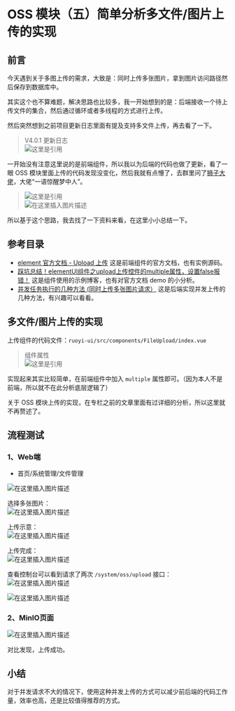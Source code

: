 # OSS 模块（五）简单分析多文件/图片上传的实现

## 前言
今天遇到关于多图上传的需求，大致是：同时上传多张图片，拿到图片访问路径然后保存到数据库中。

其实这个也不算难题，解决思路也比较多，我一开始想到的是：后端接收一个待上传文件的集合，然后通过循环或者多线程的方式进行上传。

然后突然想到之前项目更新日志里面有提及支持多文件上传，再去看了一下。

> V4.0.1 更新日志<br>
> ![这里是引用](img05/8095c5ad0e1b425ca31dc7ae181ec21c.png)

一开始没有注意这里说的是前端组件，所以我以为后端的代码也做了更新，看了一眼 OSS 模块里面上传的代码发现没变化，然后我就有点懵了，去群里问了[狮子大佬](https://blog.csdn.net/weixin_40461281)，大佬“一语惊醒梦中人”。

> ![这里是引用](img05/e31d8cdc974c4e96b5c8372dc3f61e2f.png)<br>
> ![在这里插入图片描述](img05/111d3558206f4986803d974a80739bc7.png)

所以基于这个思路，我去找了一下资料来看，在这里小小总结一下。

## 参考目录
- [element 官方文档 - Upload 上传](https://element.eleme.cn/#/zh-CN/component/upload)
  这是前端组件的官方文档，也有实例源码。
- [踩坑总结！elementUI组件之upload上传控件的multiple属性，设置false报错！](https://cloud.tencent.com/developer/article/1623061)
  这是组件使用的示例博客，也有对官方文档 demo 的小分析。
- [并发任务执行的几种方法 (同时上传多张图片请求）](https://blog.csdn.net/alcoholdi/article/details/107132324)
  这是后端实现并发上传的几种方法，有兴趣可以看看。

## 多文件/图片上传的实现
上传组件的代码文件：`ruoyi-ui/src/components/FileUpload/index.vue`

> 组件属性<br>
> ![这里是引用](img05/244021a85b74459d94da024110886a80.png)

实现起来其实比较简单，在前端组件中加入 `multiple` 属性即可。（因为本人不是前端，所以就不在此分析底层逻辑了）

关于 OSS 模块上传的实现，在专栏之前的文章里面有过详细的分析，所以这里就不再赘述了。

## 流程测试
### 1、Web端
- 首页/系统管理/文件管理

![在这里插入图片描述](img05/36d359bf54c64ce7868b056a2293827c.png)

选择多张图片：<br>
![在这里插入图片描述](img05/da32248ff1674d1ba60c1b56e2f38a03.png)

上传示意：<br>
![在这里插入图片描述](img05/7d451e34ff424f0e80a295c8b1c94c1d.png)

上传完成：<br>
![在这里插入图片描述](img05/eb990a273be94657a2162d1af1c10059.png)

查看控制台可以看到请求了两次 `/system/oss/upload` 接口：<br>
![在这里插入图片描述](img05/c1b5adc171ae4a65a7c46fb5e090fae1.png)

![在这里插入图片描述](img05/6a8331d3bf4740048589d7ca9fab594b.png)

### 2、MinIO页面
![在这里插入图片描述](img05/cada90a9b14540f19b885645df31ecf0.png)

对比发现，上传成功。

## 小结
对于并发请求不大的情况下，使用这种并发上传的方式可以减少前后端的代码工作量，效率也高，还是比较值得推荐的方式。